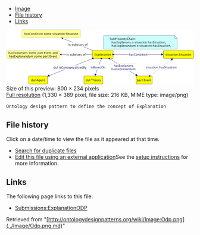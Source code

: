 * [Image](../Image/Odp.png.md#file)
* [File history](../Image/Odp.png.md#filehistory)
* [Links](../Image/Odp.png.md#filelinks)

[![Image:Odp.png](../images/thumb/0/0a/Odp.png/800px-Odp.png)](../../images/0/0a/Odp.png)  
Size of this preview: 800 × 234 pixels  
[Full resolution](../../images/0/0a/Odp.png)‎ (1,330 × 389 pixel, file size: 216 KB, MIME type: image/png)
```
Ontology design pattern to define the concept of Explanation

```


## File history

Click on a date/time to view the file as it appeared at that time.



  
* [Search for duplicate files](http://ontologydesignpatterns.org/wiki/Special:FileDuplicateSearch/Odp.png "Special:FileDuplicateSearch/Odp.png")
* [Edit this file using an external application](http://ontologydesignpatterns.org/wiki/index.php?title=Image:Odp.png&action=edit&externaledit=true&mode=file "Image:Odp.png")See the [setup instructions](http://www.mediawiki.org/wiki/Manual:External_editors "http://www.mediawiki.org/wiki/Manual:External_editors") for more information.

## Links



The following page links to this file:


* [Submissions:ExplanationODP](../Submissions/ExplanationODP.md "Submissions:ExplanationODP")


Retrieved from "[http://ontologydesignpatterns.org/wiki/Image:Odp.png](../Image/Odp.png.md)"